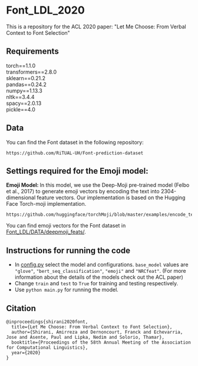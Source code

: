 # Font_LDL_2020
This is a repository for the ACL 2020 paper: "Let Me Choose: From Verbal Context to Font Selection"

## Requirements

torch==1.1.0<br>
transformers==2.8.0<br>
sklearn==0.21.2<br>
pandas==0.24.2<br>
numpy==1.13.3<br>
nltk==3.4.4<br>
spacy==2.0.13<br>
pickle==4.0<br>

## Data
You can find the Font dataset in the following repository: 
```
https://github.com/RiTUAL-UH/Font-prediction-dataset
```

## Settings required for the Emoji model:
<b> Emoji Model: </b> In this model, we use the Deep-Moji pre-trained model (Felbo et al., 2017) to generate emoji vectors by encoding the text into 2304-dimensional feature vectors. Our implementation is based on the Hugging Face Torch-moji implementation. 
```
https://github.com/huggingface/torchMoji/blob/master/examples/encode_texts.py
```
You can find emoji vectors for the Font dataset in <a href="Font_LDL/DATA/deepmoji_feats/">Font_LDL/DATA/deepmoji_feats/</a>.

## Instructions for running the code
- In <a href="Font_LDL/config.py">config.py</a> select the model and configurations. `base_model` values are `"glove"`, `"bert_seq_classification"`, `"emoji"` and `"NRCfeat"`. (For more information about the details of the models check out the ACL paper)
- Change `train` and `test` to `True` for training and testing respectively. 
- Use `python main.py` for running the model. 

## Citation
```
@inproceedings{shirani2020font,
  title={Let Me Choose: From Verbal Context to Font Selection},
  author={Shirani, Amirreza and Dernoncourt, Franck and Echevarria, Jose and Asente, Paul and Lipka, Nedim and Solorio, Thamar},
  booktitle={Proceedings of the 58th Annual Meeting of the Association for Computational Linguistics},
  year={2020}
}
```






